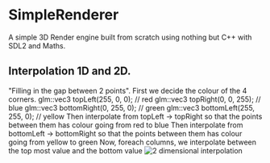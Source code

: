 # SimpleRenderer
A simple 3D Render engine built from scratch using nothing but C++ with SDL2 and Maths.

## Interpolation 1D and 2D.
"Filling in the gap between 2 points". 
First we decide the colour of the 4 corners. 
glm::vec3 topLeft(255, 0, 0);        // red 
glm::vec3 topRight(0, 0, 255);       // blue 
glm::vec3 bottomRight(0, 255, 0);    // green 
glm::vec3 bottomLeft(255, 255, 0);   // yellow
Then interpolate from topLeft -> topRight so that the points between them has colour going from red to blue
Then interpolate from bottomLeft -> bottomRight so that the points between them has colour going from yellow to green
Now, foreach columns, we interpolate between the top most value and the bottom value
![2 dimensional interpolation](https://firebasestorage.googleapis.com/v0/b/simplerenderer.appspot.com/o/2Dinterpolation.png?alt=media&token=027e3103-1d65-41a5-9965-513da8f0ddac)

